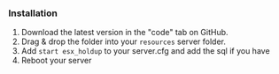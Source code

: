 
### Installation
1) Download the latest version in the "code" tab on GitHub.
2) Drag & drop the folder into your `resources` server folder.
4) Add `start esx_holdup` to your server.cfg and add the sql if you have
5) Reboot your server